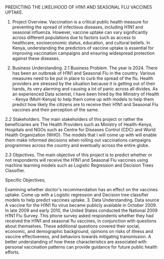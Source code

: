 PREDICTING THE LIKELIHOOD OF H1N1 AND SEASONAL FLU VACCINES UPTAKE.
1. Project Overview.
Vaccination is a critical public health measure for preventing the spread of infectious diseases, including H1N1 and seasonal influenza. However, vaccine uptake can vary significantly across different populations due to factors such as access to healthcare, socioeconomic status, education, and cultural beliefs. In Kenya, understanding the predictors of vaccine uptake is essential for improving vaccination campaigns and ensuring widespread protection against these diseases.

2. Business Understanding.
2.1 Business Problem.
The year is 2024. There has been an outbreak of H1N1 and Seasonal Flu in the country. Various measures need to be put in place to curb the spread of the flu. Health providers are stressed by the situation because it is getting out of their hands, its very alarming and causing a lot of panic across all divides. As an experienced Data scienist, I have been hired by the Ministry of Health - Kenya (MoH-Kenya) to help them come up with models to help them predict how likely the citizens are to receive their H1N1 and Seasonal Flu vaccines and their perception of the same.

2.2 Stakeholders.
The main stakeholders of this project or rather the beneficiaries are The Health Providers such as Ministry of Health-Kenya, Hospitals and NGOs such as Centre for Diseases Control (CDC) and World Health Organization (WHO). The models that I will come up with will enable them make informed decisions when rolling out vaccinations campaigns programmes across the country and eventually across the entire globe.

2.3 Objectives.
The main objective of this project is to predict whether or not respondents will receive the H1N1 and Seasonal Flu vaccines using machine learning models such as Logistic Regression and Decision Trees Classifier.

Specific Objectives;

Examining whether doctor's recommendation has an effect on the vaccines uptake.
Come up with a Logistic regression and Decision tree classifier models to help predict vaccines uptake.
3. Data Understanding.
Data source
A vaccine for the H1N1 flu virus became publicly available in October 2009. In late 2009 and early 2010, the United States conducted the National 2009 H1N1 Flu Survey. This phone survey asked respondents whether they had received the H1N1 and seasonal flu vaccines, in conjunction with questions about themselves. These additional questions covered their social, economic, and demographic background, opinions on risks of illness and vaccine effectiveness, and behaviors towards mitigating transmission. A better understanding of how these characteristics are associated with personal vaccination patterns can provide guidance for future public health efforts.
